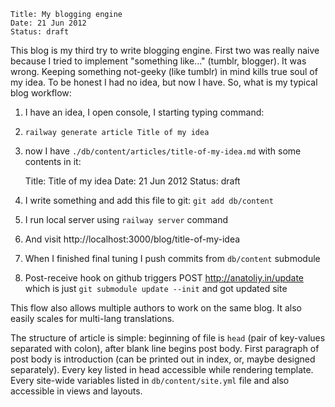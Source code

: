    Title: My blogging engine
    Date: 21 Jun 2012
    Status: draft

This blog is my third try to write blogging engine. First two was really naive
because I tried to implement "something like..." (tumblr, blogger). It was wrong.
Keeping something not-geeky (like tumblr) in mind kills true soul of my idea.
To be honest I had no idea, but now I have.
So, what is my typical blog workflow:

1. I have an idea, I open console, I starting typing command:
2. `railway generate article Title of my idea`
3. now I have `./db/content/articles/title-of-my-idea.md` with some contents in it:

    Title: Title of my idea
    Date: 21 Jun 2012
    Status: draft

4. I write something and add this file to git: `git add db/content`
5. I run local server using `railway server` command
6. And visit http://localhost:3000/blog/title-of-my-idea
7. When I finished final tuning I push commits from `db/content` submodule
8. Post-receive hook on github triggers POST http://anatoliy.in/update
which is just `git submodule update --init` and got updated site

This flow also allows multiple authors to work on the same blog. It also easily
scales for multi-lang translations.

The structure of article is simple: beginning of file is `head` (pair of key-values
separated with colon), after blank line begins post body. First paragraph of post
body is introduction (can be printed out in index, or, maybe designed separately).
Every key listed in head accessible while rendering template.
Every site-wide variables listed in `db/content/site.yml` file and also accessible
in views and layouts.

